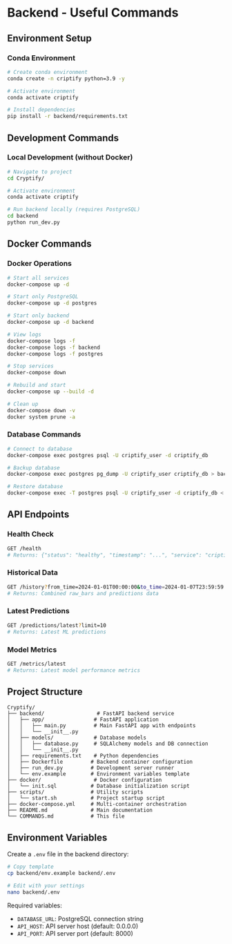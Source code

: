 # Backend - Useful Commands

## Environment Setup

### Conda Environment
```bash
# Create conda environment
conda create -n criptify python=3.9 -y

# Activate environment
conda activate criptify

# Install dependencies
pip install -r backend/requirements.txt
```

## Development Commands

### Local Development (without Docker)
```bash
# Navigate to project
cd Cryptify/

# Activate environment
conda activate criptify

# Run backend locally (requires PostgreSQL)
cd backend
python run_dev.py
```

## Docker Commands

### Docker Operations
```bash
# Start all services
docker-compose up -d

# Start only PostgreSQL
docker-compose up -d postgres

# Start only backend
docker-compose up -d backend

# View logs
docker-compose logs -f
docker-compose logs -f backend
docker-compose logs -f postgres

# Stop services
docker-compose down

# Rebuild and start
docker-compose up --build -d

# Clean up
docker-compose down -v
docker system prune -a
```

### Database Commands
```bash
# Connect to database
docker-compose exec postgres psql -U criptify_user -d criptify_db

# Backup database
docker-compose exec postgres pg_dump -U criptify_user criptify_db > backup.sql

# Restore database
docker-compose exec -T postgres psql -U criptify_user -d criptify_db < backup.sql
```

## API Endpoints

### Health Check
```bash
GET /health
# Returns: {"status": "healthy", "timestamp": "...", "service": "criptify-backend"}
```

### Historical Data
```bash
GET /history?from_time=2024-01-01T00:00:00&to_time=2024-01-07T23:59:59
# Returns: Combined raw_bars and predictions data
```

### Latest Predictions
```bash
GET /predictions/latest?limit=10
# Returns: Latest ML predictions
```

### Model Metrics
```bash
GET /metrics/latest
# Returns: Latest model performance metrics
```

## Project Structure

```
Cryptify/
├── backend/                 # FastAPI backend service
│   ├── app/                # FastAPI application
│   │   ├── main.py         # Main FastAPI app with endpoints
│   │   └── __init__.py
│   ├── models/             # Database models
│   │   ├── database.py     # SQLAlchemy models and DB connection
│   │   └── __init__.py
│   ├── requirements.txt    # Python dependencies
│   ├── Dockerfile         # Backend container configuration
│   ├── run_dev.py         # Development server runner
│   └── env.example        # Environment variables template
├── docker/                 # Docker configuration
│   └── init.sql           # Database initialization script
├── scripts/               # Utility scripts
│   └── start.sh           # Project startup script
├── docker-compose.yml     # Multi-container orchestration
├── README.md              # Main documentation
└── COMMANDS.md            # This file
```

## Environment Variables

Create a `.env` file in the backend directory:

```bash
# Copy template
cp backend/env.example backend/.env

# Edit with your settings
nano backend/.env
```

Required variables:
- `DATABASE_URL`: PostgreSQL connection string
- `API_HOST`: API server host (default: 0.0.0.0)
- `API_PORT`: API server port (default: 8000)


